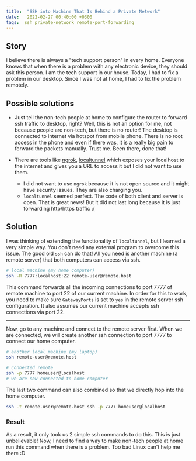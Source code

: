 ```yaml
---
title:  "SSH into Machine That Is Behind a Private Network"
date:   2022-02-27 00:40:00 +0300
tags:  ssh private-network remote-port-forwarding
---
```


## Story
I believe there is always a "tech support person" in every home. Everyone knows that when there is a problem with any electronic device, they should ask this person. I am the tech support in our house. Today, I had to fix a problem in our desktop. Since I was not at home, I had to fix the problem remotely. 

## Possible solutions
- Just tell the non-tech people at home to configure the router to forward ssh traffic to desktop, right? Well, this is not an option for me, not because people are non-tech, but there is no router! The desktop is connected to internet via hotspot from mobile phone. There is no root access in the phone and even if there was, it is a really big pain to forward the packets manually. Trust me. Been there, done that!

- There are tools like [ngrok](https://www.ngrok.com), [localtunnel](localtunnel.me) which exposes your localhost to the internet and gives you a URL to access it but I did not want to use them. 
  - I did not want to use `ngrok` because it is not open source and it might have security issues. They are also charging you. 
  - `localtunnel` seemed perfect. The code of both client and server is open. That is great news! But it did not last long because it is just forwarding http/https traffic :(

## Solution
I was thinking of extending the functionality of `localtunnel`, but I learned a very simple way. You don't need any external program to overcome this issue. The good old `ssh` can do that! All you need is another machine (a remote server) that both computers can access via ssh. 

```bash
# local machine (my home computer)
ssh -R 7777:localhost:22 remote-user@remote.host
```
This command forwards all the incoming connections to port 7777 of remote machine to port 22 of our current machine. In order for this to work, you need to make sure `GatewayPorts` is set to `yes` in the remote server ssh configuration. It also assumes our current machine accepts ssh connections via port 22.

--- 
Now, go to any machine and connect to the remote server first. When we are connected, we will create another ssh connection to port 7777 to connect our home computer.
```bash
# another local machine (my laptop)
ssh remote-user@remote.host

# connected remote
ssh -p 7777 homeuser@localhost 
# we are now connected to home computer
```

The last two command can also combined so that we directly hop into the home computer.
```bash
ssh -t remote-user@remote.host ssh -p 7777 homeuser@localhost 
```

### Result
As a result, it only took us 2 simple ssh commands to do this. This is just unbelievable! Now, I need to find a way to make non-tech people at home run this command when there is a problem. Too bad Linux can't help me there :D

